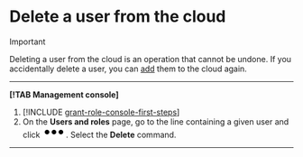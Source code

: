 # Delete a user from the cloud

> [!IMPORTANT]
>
> Deleting a user from the cloud is an operation that cannot be undone. If you accidentally delete a user, you can [add](create.md) them to the cloud again.

---

**[!TAB Management console]**

1. [!INCLUDE [grant-role-console-first-steps](../../../_includes/iam/grant-role-console-first-steps.md)]
2. On the **Users and roles** page, go to the line containing a given user and click ![image](../../../_assets/options.svg). Select the **Delete** command.

---

